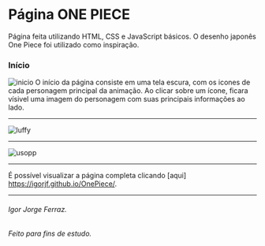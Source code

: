 # Página ONE PIECE
Página feita utilizando HTML, CSS e JavaScript básicos. O desenho japonês One Piece foi utilizado como inspiração.

### Início
![inicio](https://github.com/IgorJF/OnePiece/assets/111748228/f789afd3-6670-43a3-98e4-eca72130afa8)
O início da página consiste em uma tela escura, com os icones de cada personagem principal da animação. Ao clicar sobre um ícone, ficara vísivel uma imagem do personagem com suas principais informações ao lado.

---

![luffy](https://github.com/IgorJF/OnePiece/assets/111748228/aa7ca14d-0f5c-47a3-b8a2-27eaca77410f)

---

![usopp](https://github.com/IgorJF/OnePiece/assets/111748228/ec224f06-eeff-4518-b509-ab98f9e01a14)

---
É possível visualizar a página completa clicando [aqui] https://igorjf.github.io/OnePiece/.

---
###### Igor Jorge Ferraz.
###### Feito para fins de estudo.
